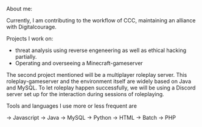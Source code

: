 About me:

Currently, I am contributing to the workflow of CCC, maintaining an alliance with Digitalcourage.

Projects I work on:

- threat analysis using reverse engeneering as well as ethical hacking partially. 
- Operating and overseeing a Minecraft-gameserver

The second project mentioned will be a multiplayer roleplay server.
This roleplay-gameserver and the environment itself are widely based on Java and MySQL. 
To let roleplay happen successfully, we will be using a Discord server set up for the interaction during sessions of roleplaying. 


Tools and languages I use more or less frequent are 

-> Javascript
-> Java
-> MySQL
-> Python
-> HTML
-> Batch 
-> PHP


